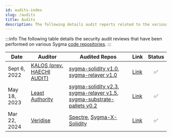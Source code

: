```yaml
---
id: audits-index
slug: /audits
title: Audits
description: The following details audit reports related to the various Sygma repositories.
---
```


:::info
The following table details the security audit reviews that have been performed on various Sygma [code repositories](https://github.com/sygmaprotocol).
:::

| Date | Auditor | Audited Repos | Link | Status |
| ---- |-------------| ------ | ------- | :----: |
| Sept 6, 2022 | [KALOS (prev. HAECHI AUDIT)](https://www.kalos.xyz/) | [sygma-solidity v1.0](https://github.com/sygmaprotocol/sygma-solidity/releases/tag/v1.0.0), [sygma-relayer v1.0](https://github.com/sygmaprotocol/sygma-relayer/releases/tag/v1.0.0) | [Link](/assets/[HAECHI%20AUDIT]%20Sygma%20Audit%20Report%20v1.1.pdf) | ✅ |
| May 18, 2023 | [Least Authority](https://leastauthority.com/) | [sygma-solidity v2.3](https://github.com/sygmaprotocol/sygma-solidity/releases/tag/v2.3.0), [sygma-relayer v1.5](https://github.com/sygmaprotocol/sygma-relayer/releases/tag/v1.5.0), [sygma-substrate-pallets v0.2](https://github.com/sygmaprotocol/sygma-substrate-pallets/releases/tag/sygma-bridge-v0.2.0)| [Link](https://leastauthority.com/wp-content/uploads/2023/05/Least_Authority_Sygma_Final_Audit-Report.pdf) | ✅ |
| Mar 22, 2024 | [Veridise](https://veridise.com/) | [Spectre](https://github.com/ChainSafe/Spectre), [Sygma-X-Solidity](https://github.com/sygmaprotocol/sygma-x-solidity) | [Link](/assets/[Veridise]%20Chainsafe%20Spectre%20-%20final%20report.pdf) | ✅ |